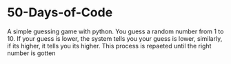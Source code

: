 # 50-Days-of-Code
 
A simple guessing game with python. You guess a random number from 1 to 10. If your guess is lower, the system tells you your guess is lower, similarly, if its higher, it tells you its higher. This process is repaeted until the right number is gotten

